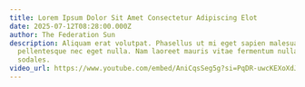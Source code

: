 ```yaml
---
title: Lorem Ipsum Dolor Sit Amet Consectetur Adipiscing Elot
date: 2025-07-12T08:28:00.000Z
author: The Federation Sun
description: Aliquam erat volutpat. Phasellus ut mi eget sapien malesuada
  pellentesque nec eget nulla. Nam laoreet mauris vitae fermentum nullam
  sodales.
video_url: https://www.youtube.com/embed/AniCqsSeg5g?si=PqDR-uwcKEXoXdJY
---
```

